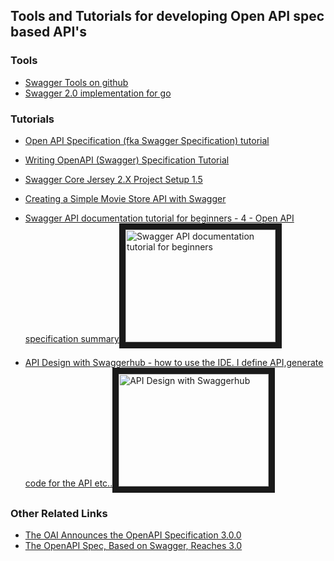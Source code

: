 ## Tools and Tutorials for developing Open API spec based API's

### Tools
* [Swagger Tools on github](https://github.com/swagger-api/swagger.io/blob/wordpress//tools/index.md)
* [Swagger 2.0 implementation for go](https://github.com/go-swagger/go-swagger)

### Tutorials
* [Open API Specification (fka Swagger Specification) tutorial](https://gist.github.com/arno-di-loreto/5a3df2250721fb154060)
* [Writing OpenAPI (Swagger) Specification Tutorial](https://apihandyman.io/writing-openapi-swagger-specification-tutorial-part-1-introduction/)
* [Swagger Core Jersey 2.X Project Setup 1.5](https://github.com/swagger-api/swagger-core/wiki/Swagger-Core-Jersey-2.X-Project-Setup-1.5)
* [Creating a Simple Movie Store API with Swagger](https://www.codementor.io/ayushgupta/creating-a-simple-movie-store-api-with-swagger-tmecy3y8t)

* [Swagger API documentation tutorial for beginners - 4 - Open API specification summary](https://www.youtube.com/watch?v=GE3QT05hWs4)<a href="http://www.youtube.com/watch?feature=player_embedded&v=GE3QT05hWs4" target="_blank"><img src="http://img.youtube.com/vi/GE3QT05hWs4/0.jpg" 
alt="Swagger API documentation tutorial for beginners" width="240" height="180" border="10" /></a>
* [API Design with Swaggerhub -   how to use the IDE. I define API,generate code for the API etc..](https://www.youtube.com/watch?v=G3FQc5hcV2U)<a href="http://www.youtube.com/watch?feature=player_embedded&v=G3FQc5hcV2U" target="_blank"><img src="http://img.youtube.com/vi/G3FQc5hcV2U/0.jpg" 
alt="API Design with Swaggerhub" width="240" height="180" border="10" /></a>

### Other Related Links
* [The OAI Announces the OpenAPI Specification 3.0.0](https://www.openapis.org/blog/2017/07/26/the-oai-announces-the-openapi-specification-3-0-0)
* [The OpenAPI Spec, Based on Swagger, Reaches 3.0](https://www.infoq.com/news/2017/01/openapi-3)
